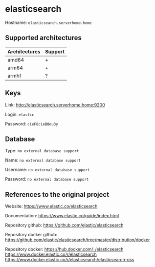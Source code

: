 # elasticsearch
Hostname: `elasticsearch.serverhome.home`

## Supported architectures
| Architectures | Support |
| :------------ | :------ |
| amd64         | +       |
| arm64         | +       |
| armhf         | ?       |

## Keys
Link: http://elasticsearch.serverhome.home:9200

Login: `elastic`

Password: `cieF8cieB8ou3y`

## Database
Type: `no external database support`

Name: `no external database support`

Username: `no external database support`

Password: `no external database support`

## References to the original project
Website: https://www.elastic.co/elasticsearch

Documentation: https://www.elastic.co/guide/index.html

Repository github: https://github.com/elastic/elasticsearch

Repository docker github: https://github.com/elastic/elasticsearch/tree/master/distribution/docker

Repository docker: https://hub.docker.com/_/elasticsearch https://www.docker.elastic.co/r/elasticsearch https://www.docker.elastic.co/r/elasticsearch/elasticsearch-oss